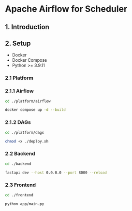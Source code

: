# Apache Airflow for Scheduler

## 1. Introduction

## 2. Setup

- Docker
- Docker Compose
- Python >= 3.9.11

### 2.1 Platform

### 2.1.1 Airflow

```bash
cd ./platform/airflow

docker compose up -d --build
```

### 2.1.2 DAGs

```bash
cd ./platform/dags

chmod +x ./deploy.sh
```

### 2.2 Backend

```bash
cd ./backend

fastapi dev --host 0.0.0.0 --port 8000 --reload
```

### 2.3 Frontend

```bash
cd ./frontend

python app/main.py
```
